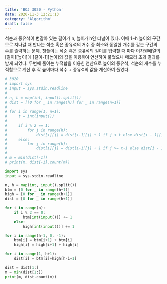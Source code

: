 ```yaml
---
title: 'BOJ 3020 - Python'
date: 2020-11-3 12:21:13
category: 'Algorithm'
draft: false
---
```

석순과 종유석이 번갈아 있는 길이가 n, 높이가 h인 터널이 있다. 이때 1~h 높이의 구간으로 지나갈 때 만나는 석순 혹은 종유석의 개수 중 최소와 동일한 개수를 갖는 구간의 수를 출력하는 문제. 첫풀이는 석순 혹은 종유석의 길이를 입력할 때 마다 이차원배열의 [길이][높이]에 [길이-1][높이]의 값을 이용하여 연산하여 풀었으나 메모리 초과 결과를 받게 되었다. 두번째 풀이는 누적합을 이용한 연산으로 높이의 종유석, 석순의 개수를 누적합으로 계산 후 각 높이마다 석수 + 종유석의 값을 계산하여 풀었다.
```python
# 3020
# import sys
# input = sys.stdin.readline
#
# n, h = map(int, input().split())
# dist = [[0 for _ in range(h)] for _ in range(n+1)]
#
# for i in range(1, n+1):
#     t = int(input())
#
#     if i % 2 == 1:
#         for j in range(h):
#             dist[i][j] = dist[i-1][j] + 1 if j < t else dist[i - 1][j]
#     else:
#         for j in range(h):
#             dist[i][j] = dist[i-1][j] + 1 if j >= t-1 else dist[i - 1][j]
#
# m = min(dist[-1])
# print(m, dist[-1].count(m))

import sys
input = sys.stdin.readline

n, h = map(int, input().split())
btm = [0 for _ in range(h+1)]
high = [0 for _ in range(h+1)]
dist = [0 for _ in range(h+1)]

for i in range(n):
    if i % 2 == 0:
        btm[int(input())] += 1
    else:
        high[int(input())] += 1

for i in range(h-1, 0, -1):
    btm[i] = btm[i+1] + btm[i]
    high[i] = high[i+1] + high[i]

for i in range(1, h+1):
    dist[i] = btm[i]+high[h-i+1]

dist = dist[1:]
m = min(dist[1:])
print(m, dist.count(m))

```